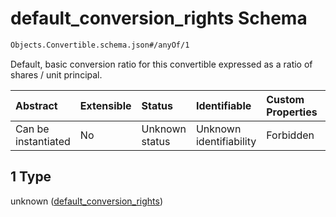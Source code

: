 # default_conversion_rights Schema

```txt
Objects.Convertible.schema.json#/anyOf/1
```

Default, basic conversion ratio for this convertible expressed as a ratio of shares / unit principal.

| Abstract            | Extensible | Status         | Identifiable            | Custom Properties | Additional Properties | Access Restrictions | Defined In                                                                                    |
| :------------------ | :--------- | :------------- | :---------------------- | :---------------- | :-------------------- | :------------------ | :-------------------------------------------------------------------------------------------- |
| Can be instantiated | No         | Unknown status | Unknown identifiability | Forbidden         | Allowed               | none                | [Convertible.schema.json\*](../schema/objects/Convertible.schema.json "open original schema") |

## 1 Type

unknown ([default_conversion_rights](convertible-1-anyof-default_conversion_rights.md))
